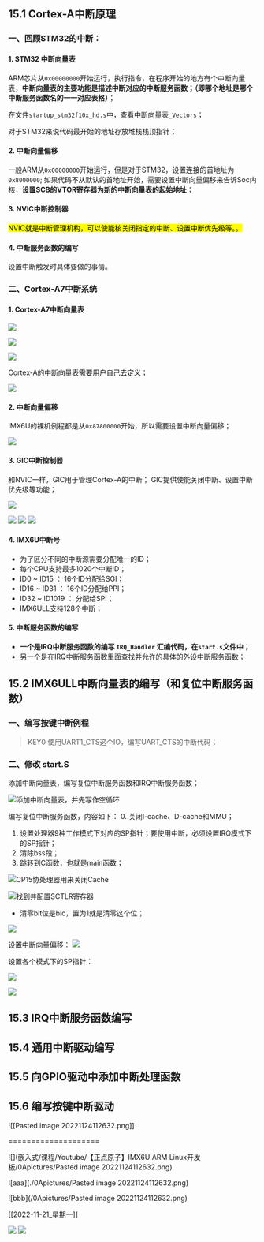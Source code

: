 
## 15.1 Cortex-A中断原理

### 一、回顾STM32的中断：

#### 1. STM32 中断向量表

ARM芯片从`0x00000000`开始运行，执行指令，在程序开始的地方有个中断向量表，**中断向量表的主要功能是描述中断对应的中断服务函数；（即哪个地址是哪个中断服务函数名的一一对应表格）**；

在文件`startup_stm32f10x_hd.s`中，查看中断向量表`_Vectors`；

对于STM32来说代码最开始的地址存放堆栈栈顶指针；

#### 2. 中断向量偏移

一般ARM从`0x00000000`开始运行，但是对于STM32，设置连接的首地址为`0x8000000`;
如果代码不从默认的首地址开始，需要设置中断向量偏移来告诉Soc内核，**设置SCB的VTOR寄存器为新的中断向量表的起始地址**；

#### 3. NVIC中断控制器

<mark>NVIC就是中断管理机构，可以使能核关闭指定的中断、设置中断优先级等。。</mark>

#### 4. 中断服务函数的编写

设置中断触发时具体要做的事情。


### 二、Cortex-A7中断系统

#### 1. Cortex-A7中断向量表

![](https://raw.githubusercontent.com/DustOfStars/ObsPicGo/master/Gavin_Obs/20221121151007.png)

![](https://raw.githubusercontent.com/DustOfStars/ObsPicGo/master/Gavin_Obs/20221121151312.png)

![](https://raw.githubusercontent.com/DustOfStars/ObsPicGo/master/Gavin_Obs/20221121151505.png)





Cortex-A的中断向量表需要用户自己去定义；

![](https://raw.githubusercontent.com/DustOfStars/ObsPicGo/master/Gavin_Obs/20221121151826.png)
#### 2. 中断向量偏移

IMX6U的裸机例程都是从`0x87800000`开始，所以需要设置中断向量偏移；

![](https://raw.githubusercontent.com/DustOfStars/ObsPicGo/master/Gavin_Obs/20221121152112.png)

#### 3. GIC中断控制器

和NVIC一样，GIC用于管理Cortex-A的中断；
GIC提供使能关闭中断、设置中断优先级等功能；

![](https://raw.githubusercontent.com/DustOfStars/ObsPicGo/master/Gavin_Obs/20221121153039.png)

![](https://raw.githubusercontent.com/DustOfStars/ObsPicGo/master/Gavin_Obs/20221121153039.png)
![](https://raw.githubusercontent.com/DustOfStars/ObsPicGo/master/Gavin_Obs/20221121153159.png)
![](https://raw.githubusercontent.com/DustOfStars/ObsPicGo/master/Gavin_Obs/20221121153513.png)

#### 4.  IMX6U中断号

- 为了区分不同的中断源需要分配唯一的ID；
- 每个CPU支持最多1020个中断ID；
- ID0 ~ ID15 ： 16个ID分配给SGI；
- ID16 ~ ID31 ： 16个ID分配给PPI；
- ID32 ~ ID1019 ： 分配给SPI；
- IMX6ULL支持128个中断；

#### 5. 中断服务函数的编写

- **一个是IRQ中断服务函数的编写 `IRQ_Handler` 汇编代码，在`start.s`文件中；**
- 另一个是在IRQ中断服务函数里面查找并允许的具体的外设中断服务函数；



## 15.2 IMX6ULL中断向量表的编写（和复位中断服务函数）

### 一、编写按键中断例程

> KEY0 使用UART1_CTS这个IO，编写UART_CTS的中断代码；



### 二、修改 start.S

添加中断向量表，编写复位中断服务函数和IRQ中断服务函数；

![添加中断向量表，并先写作空循环](https://raw.githubusercontent.com/DustOfStars/ObsPicGo/master/Gavin_Obs/20221121161715.png)



编写复位中断服务函数，内容如下：
0. 关闭I-cache、D-cache和MMU；
1. 设置处理器9种工作模式下对应的SP指针；要使用中断，必须设置IRQ模式下的SP指针；
2. 清除bss段；
3. 跳转到C函数，也就是main函数；



![CP15协处理器用来关闭Cache](https://raw.githubusercontent.com/DustOfStars/ObsPicGo/master/Gavin_Obs/20221121162036.png)

![找到并配置SCTLR寄存器](https://raw.githubusercontent.com/DustOfStars/ObsPicGo/master/Gavin_Obs/20221121171017.png)

- 清零bit位是bic，置为1就是清零这个位；

![](https://raw.githubusercontent.com/DustOfStars/ObsPicGo/master/Gavin_Obs/20221121174726.png)


设置中断向量偏移：
![](https://raw.githubusercontent.com/DustOfStars/ObsPicGo/master/Gavin_Obs/20221121174920.png)

设置各个模式下的SP指针：

![](https://raw.githubusercontent.com/DustOfStars/ObsPicGo/master/Gavin_Obs/20221121175217.png)

![](https://raw.githubusercontent.com/DustOfStars/ObsPicGo/master/Gavin_Obs/20221121175447.png)

## 15.3 IRQ中断服务函数编写


## 15.4 通用中断驱动编写


## 15.5 向GPIO驱动中添加中断处理函数



## 15.6 编写按键中断驱动









![[Pasted image 20221124112632.png]]

====================


![](嵌入式/课程/Youtube/【正点原子】IMX6U ARM Linux开发板/0Apictures/Pasted image 20221124112632.png)



![aaa](./0Apictures/Pasted image 20221124112632.png)


![bbb](/0Apictures/Pasted image 20221124112632.png)

[[2022-11-21_星期一]]


![](https%3A%2F%2Fraw.githubusercontent.com%2FDustOfStars%2FObsPicGo%2Fmaster%2FGavin_Obs%2F20221124113843.png)
![](https://raw.githubusercontent.com/DustOfStars/ObsPicGo/master/Gavin_Obs/20221124113843.png)









